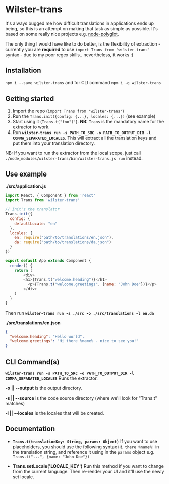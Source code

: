 # Wilster-trans

It's always bugged me how difficult translations in applications ends up being, so this is an attempt on making that task as simple as possible. It's based on some really nice projects e.g.
[node-polyglot](https://www.npmjs.com/package/node-polyglot).

The only thing I would have like to do better, is the flexibility of extraction - currently you are **required** to use `import Trans from 'wilster-trans'` syntax - due to my poor regex skills..
nevertheless, it works :)

## Installation

`npm i --save wilster-trans` and for CLI command `npm i -g wilster-trans`

## Getting started

1. Import the repo (`import Trans from 'wilster-trans'`)
2. Run the `Trans.init({config: {...}, locales: {...})` (see example)
3. Start using it (`Trans.t("foo")'`). **NB:** `Trans` is the mandatory name for the extractor to work.
4. Run **`wilster-trans run -s PATH_TO_SRC -o PATH_TO_OUTPUT_DIR -l COMMA_SEPARATED_LOCALES`**. This will extract all the translation keys and put them into your translation directory.

NB: If you want to run the extractor from the local scope, just call `./node_modules/wilster-trans/bin/wilster-trans.js run` instead.

## Use example

**./src/application.js**

```javascript
import React, { Component } from 'react'
import Trans from 'wilster-trans'

// Init's the translator
Trans.init({
  config: {
    defaultLocale: "en"
  },
  locales: {
    en: require("path/to/translations/en.json"),
    da: require("path/to/translations/da.json")
  }
})

export default App extends Component {
  render() {
    return (
	    <div>
        <h1>{Trans.t("welcome.heading")}</h1>
	      <p>{Trans.t("welcome.greetings", {name: "John Doe"})}</p>
	    </div>
    )
  }
}
```

Then run **`wilster-trans run -s ./src -o ./src/translations -l en,da`**

**./src/translations/en.json**

```json
{
  "welcome.heading": "Hello world",
  "welcome.greetings": "Hi there %name% - nice to see you!"
}
```

## CLI Command(s)

**`wilster-trans run -s PATH_TO_SRC -o PATH_TO_OUTPUT_DIR -l COMMA_SEPARATED_LOCALES`** Runs the extractor.

**-o || --output** is the output directory.

**-s || --source** is the code source directory (where we'll look for "Trans.t" matches)

**-l || --locales** is the locales that will be created.

## Documentation

* **`Trans.t(translationKey: String, params: Object)`** If you want to use placeholders, you should use the following syntax `Hi there %name%!` in the translation string, and reference it using in the
  `params` object e.g. `Trans.t("...", {name: "John Doe"})`

* **Trans.setLocale('LOCALE_KEY')** Run this method if you want to change from the current language. Then re-render your UI and it'll use the newly set locale.
